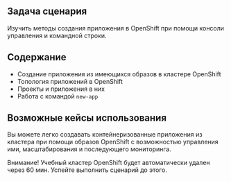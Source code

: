 ## Задача сценария

Изучить методы создания приложения в OpenShift при помощи консоли управления и командной строки.

## Содержание

* Создание приложения из имеющихся образов в кластере OpenShift
* Топология приложений в OpenShift
* Проекты и приложения в них
* Работа с командой `new-app`

## Возможные кейсы использования

Вы можете легко создавать контейнеризованные приложения из кластера при помощи образов OpenShift с возможностью управления ими, масштабирования и последующего мониторинга.

Внимание! Учебный кластер OpenShift будет автоматически удален через 60 мин. Успейте выполнить сценарий до этого.
